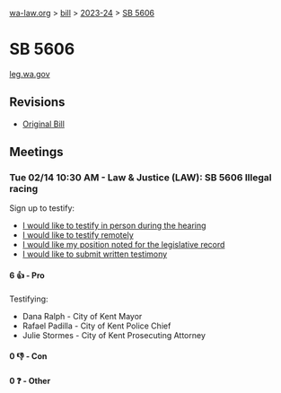 [wa-law.org](/) > [bill](/bill/) > [2023-24](/bill/2023-24/) > [SB 5606](/bill/2023-24/sb/5606/)

# SB 5606
[leg.wa.gov](https://app.leg.wa.gov/billsummary?BillNumber=5606&Year=2023&Initiative=false)

## Revisions
* [Original Bill](1/)

## Meetings
### Tue 02/14 10:30 AM - Law & Justice (LAW): SB 5606 Illegal racing
Sign up to testify:
* [I would like to testify in person during the hearing](https://app.leg.wa.gov/csi/Testifier/Add?chamber=House&mId=30721&aId=151276&caId=21490&tId=1)
* [I would like to testify remotely](https://app.leg.wa.gov/csi/Testifier/Add?chamber=House&mId=30721&aId=151276&caId=21490&tId=2)
* [I would like my position noted for the legislative record](https://app.leg.wa.gov/csi/Testifier/Add?chamber=House&mId=30721&aId=151276&caId=21490&tId=3)
* [I would like to submit written testimony](https://app.leg.wa.gov/csi/Testifier/Add?chamber=House&mId=30721&aId=151276&caId=21490&tId=4)

#### 6 👍 - Pro
Testifying:
* Dana Ralph - City of Kent Mayor
* Rafael Padilla - City of Kent Police Chief
* Julie Stormes - City of Kent Prosecuting Attorney

#### 0 👎 - Con

#### 0 ❓ - Other
